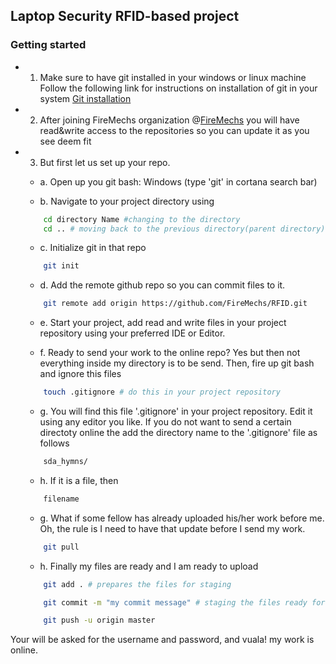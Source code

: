 ## Laptop Security RFID-based project

### Getting started

* 1. Make sure to have git installed in your windows or linux machine 
Follow the following link for instructions on installation of git in your system
[Git installation](https://git-scm.com/book/en/v2/Getting-Started-Installing-Git)

* 2. After joining FireMechs organization @[FireMechs](https://github.com/FireMechs) you will have read&write access to the repositories so you can update it as you see deem fit

* 3.  But first let us set up your repo. 

	* a. Open up you git bash: Windows (type 'git' in cortana search bar)

	* b. Navigate to your project directory using 
	```bash
		cd directory Name #changing to the directory
		cd .. # moving back to the previous directory(parent directory)
	```

	* c. Initialize git in that repo
	```bash
		git init
	```

	* d. Add the remote github repo so you can commit files to it.
	```bash 
		git remote add origin https://github.com/FireMechs/RFID.git

	``` 

	* e. Start your project, add read and write files in your project repository using your preferred IDE or Editor.
	
	* f. Ready to send your work to the online repo? Yes but then not everything inside my directory is to be send. Then, fire up git bash and ignore this files
	```bash
		touch .gitignore # do this in your project repository	
	``` 
	* g. You will find this file '.gitignore' in your project repository. Edit it using any editor you like. If you do not want to send a certain directoty online the add the directory name to the  '.gitignore' file as follows	
	```bash
		sda_hymns/   
	```
	* h. If it is a file, then
	```bash
		filename
	```

	* g. What if some fellow has already uploaded his/her work before me. Oh, the rule is I need to have that update before I send my work.
	```bash
		git pull
	```

	* h. Finally my files are ready and I am ready to upload
	```bash
		git add . # prepares the files for staging

		git commit -m "my commit message" # staging the files ready for upload

		git push -u origin master
	```


Your will be asked for the username and password, and vuala! my work is online.
